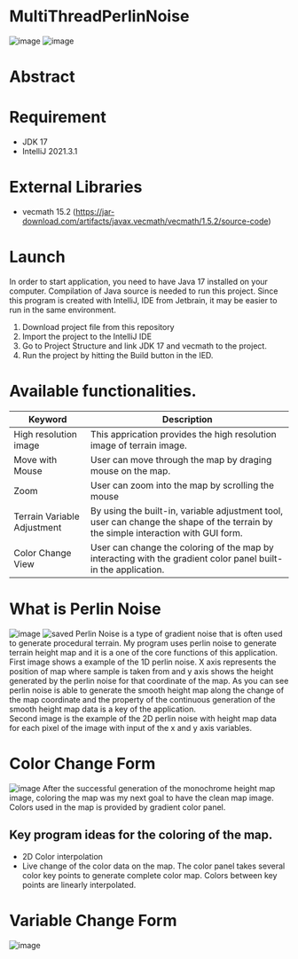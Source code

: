 # MultiThreadPerlinNoise

![image](https://user-images.githubusercontent.com/71058334/209891014-564ca65a-f89d-4630-99ab-dfa595c8900b.png)
![image](https://user-images.githubusercontent.com/71058334/210122895-4da9a3ba-700b-4fb8-a856-2fae2ae698eb.png)

# Abstract

# Requirement
- JDK 17
- IntelliJ 2021.3.1

# External Libraries
- vecmath 15.2 (https://jar-download.com/artifacts/javax.vecmath/vecmath/1.5.2/source-code)

# Launch
In order to start application, you need to have Java 17 installed on your computer. Compilation of Java source is needed to run this project. Since this program is created with IntelliJ, IDE from Jetbrain, it may be easier to run in the same environment.
1. Download project file from this repository
2. Import the project to the IntelliJ IDE
3. Go to Project Structure and link JDK 17 and vecmath to the project.
4. Run the project by hitting the Build button in the IED.

# Available functionalities.

| Keyword | Description 
---- | ----
| High resolution image | This apprication provides the high resolution image of terrain image. 
| Move with Mouse | User can move through the map by draging mouse on the map.
| Zoom | User can zoom into the map by scrolling the mouse
| Terrain Variable Adjustment | By using the built-in, variable adjustment tool, user can change the shape of the terrain by the simple interaction with GUI form.
| Color Change View | User can change the coloring of the map by interacting with the gradient color panel built-in the application.

# What is Perlin Noise
![image](https://user-images.githubusercontent.com/71058334/210123233-30155fd2-7b45-43b2-b3dc-e44ffbcedd11.png)
![saved](https://user-images.githubusercontent.com/71058334/210123237-b509e4b4-ad7e-465d-9ff6-ec9c3bd07da3.png)
Perlin Noise is a type of gradient noise that is often used to generate procedural terrain. My program uses perlin noise to generate terrain height map and it is a one of the core functions of this application.
<br>
First image shows a example of the 1D perlin noise. X axis represents the position of map where sample is taken from and y axis shows the height generated by the perlin noise for that coordinate of the map. As you can see perlin noise is able to generate the smooth height map along the change of the map coordinate and the property of the continuous generation of the smooth height map data is a key of the application.
<br>
Second image is the example of the 2D perlin noise with height map data for each pixel of the image with input of the x and y axis variables.


# Color Change Form
![image](https://user-images.githubusercontent.com/71058334/210123247-c46b3ef1-3ea1-4c60-a0ca-0a02d38b2c57.png)
After the successful generation of the monochrome height map image, coloring the map was my next goal to have the clean map image. Colors used in the map is provided by gradient color panel.
## Key program ideas for the coloring of the map.
- 2D Color interpolation
- Live change of the color data on the map.
The color panel takes several color key points to generate complete color map. Colors between key points are linearly interpolated.

# Variable Change Form
![image](https://user-images.githubusercontent.com/71058334/210123267-03680682-05f1-41c1-a2d4-0dcc8dcc78cd.png)
